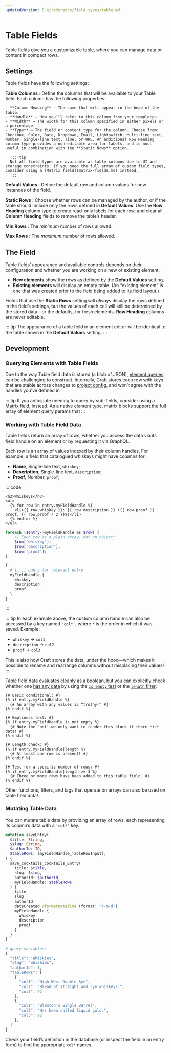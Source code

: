 ```yaml
---
updatedVersion: 5.x/reference/field-types/table.md
---
```


# Table Fields

Table fields give you a customizable table, where you can manage data or content in compact rows.

## Settings

Table fields have the following settings:

**Table Columns**
:   Define the columns that will be available to your Table field. Each column has the following properties:

    - **Column Heading** — The name that will appear in the head of the table.
    - **Handle** — How you’ll refer to this column from your templates.
    - **Width** — The width for this column specified in either pixels or a percentage.
    - **Type** — The field or content type for the column. Choose from: Checkbox, Color, Date, Dropdown, Email, Lightswitch, Multi-line text, Number, Single-line text, Time, or URL. An additional Row Heading column type provides a non-editable area for labels, and is most useful in combination with the **Static Rows** option.

      ::: tip
      Not all field types are available as table columns due to UI and storage constraints. If you need the full array of custom field types, consider using a [Matrix field](matrix-fields.md) instead.
      :::

**Default Values**
:   Define the default row and column values for new instances of the field.

**Static Rows**
:   Choose whether rows can be managed by the author, or if the table should include only the rows defined in **Default Values**. Use the **Row Heading** column type to create read-only labels for each row, and clear all **Column Heading** fields to remove the table’s header.

**Min Rows**
:   The _minimum_ number of rows allowed.

**Max Rows**
:   The _maximum_ number of rows allowed.

## The Field

Table fields’ appearance and available controls depends on their configuration and whether you are working on a new or existing element.

- **New elements** show the rows as defined by the **Default Values** setting.
- **Existing elements** will display an empty table. (An “existing element” is one that was created prior to the field being added to its field layout.)

Fields that use the **Static Rows** setting will _always_ display the rows defined in the field’s settings, but the values of each cell will still be determined by the stored data—or the defaults, for fresh elements. **Row Heading** columns are never editable.

::: tip
The appearance of a table field in an element editor will be identical to the table shown in the **Default Values** setting.
:::

## Development

### Querying Elements with Table Fields

Due to the way Table field data is stored (a blob of JSON), [element queries](element-queries.md) can be challenging to construct. Internally, Craft stores each row with keys that are stable across changes to [project config](project-config.md), and won’t agree with the handles you’ve defined in 

::: tip
If you anticipate needing to query by sub-fields, consider using a [Matrix](matrix-fields.md) field, instead. As a native element type, matrix blocks support the full array of element query params that 
:::

### Working with Table Field Data

Table fields return an array of rows, whether you access the data via its field handle on an element or by requesting it via GraphQL.

Each row is an array of values indexed by their column handles. For example, a field that catalogued whiskeys might have columns for:

- **Name**, Single-line text, `whiskey`;
- **Description**, Single-line text, `description`;
- **Proof**, Number, `proof`;

::: code
```twig
<h3>Whiskeys</h3>
<ul>
  {% for row in entry.myFieldHandle %}
    <li>{{ row.whiskey }}: {{ row.description }} ({{ row.proof }} proof, {{ row.proof / 2 }}%)</li>
  {% endfor %}
</ul>
```
```php
foreach ($entry->myFieldHandle as $row) {
    // Each row is a plain array, not an object:
    $row['whiskey'];
    $row['description'];
    $row['proof'];
}
```
```graphql
{
  # (...) query for relevant entry
  myFieldHandle {
    whiskey
    description
    proof
  }
}
```
:::

::: tip
In each example above, the custom column handle can also be accessed by a key named `'col*'`, where `*` is the order in which it was saved. Example:

- `whiskey` → `col1`
- `description` → `col2`
- `proof` → `col3`

This is also how Craft stores the data, under the hood—which makes it possible to rename and rearrange columns without misplacing their values!
:::

Table field data evaluates cleanly as a boolean, but you can explicitly check whether one [has any data](dev/twig-primer.md#emptiness) by using the [`is empty` test](https://twig.symfony.com/doc/3.x/tests/empty.html) or the [`length` filter](https://twig.symfony.com/doc/3.x/filters/length.html):

```twig
{# Basic conditional: #}
{% if entry.myFieldHandle %}
  {# An array with any values is “truthy!” #}
{% endif %}

{# Emptiness test: #}
{% if entry.myFieldHandle is not empty %}
  {# Note the `not`—we only want to render this block if there *is* data! #}
{% endif %}

{# Length check: #}
{% if entry.myFieldHandle|length %}
  {# At least one row is present! #}
{% endif %}

{# Test for a specific number of rows: #}
{% if entry.myFieldHandle|length >= 3 %}
  {# Three or more rows have been added to this table field. #}
{% endif %}
```

Other functions, filters, and tags that operate on arrays can also be used on table field data!

### Mutating Table Data

You can mutate table data by providing an array of rows, each representing its column’s data with a `'col*'` key:

```graphql
mutation saveEntry(
  $title: String,
  $slug: String,
  $authorId: ID,
  $tableRows: [myFieldHandle_TableRowInput],
) {
  save_cocktails_cocktails_Entry(
    title: $title,
    slug: $slug,
    authorId: $authorId,
    myFieldHandle: $tableRows
  ) {
    title
    slug
    authorId
    dateCreated @formatDateTime (format: "Y-m-d")
    myFieldHandle {
      whiskey
      description
      proof
    }
  }
}

# query variables:
{
  "title": "Whiskies",
  "slug": "whiskies",
  "authorId": 1,
  "tableRows": [
    {
      "col1": "High West Double Rye",
      "col2": "Blend of straight and rye whiskeys.",
      "col3": 92
    },
    {
      "col1": "Blanton’s Single Barrel",
      "col2": "Has been called liquid gold.",
      "col3": 92
    },
  ]
}
```

Check your field’s definition in the database (or inspect the field in an entry form) to find the appropriate `col*` names.
